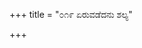 +++
title = "೦೧೯ ಏರುವಡೆದನು ಶಲ್ಯ"

+++
<div class="audioEmbed"  src="https://archive.org/download/kumAra-vyAsa-bhArata_kaGaPa_with_metadata/06_bhIShma__06__019_EruvaDedanu_shalya.mp3" caption="ಗ-ಪ"></div>